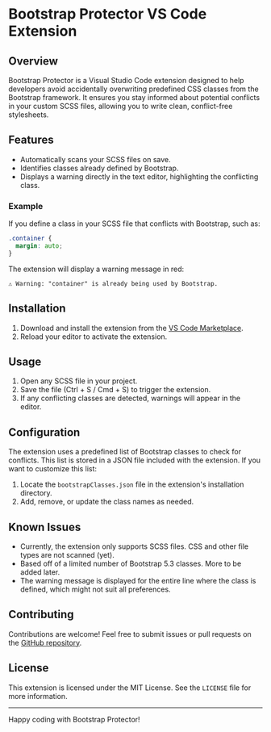 # Bootstrap Protector VS Code Extension

## Overview

Bootstrap Protector is a Visual Studio Code extension designed to help developers avoid accidentally overwriting predefined CSS classes from the Bootstrap framework. It ensures you stay informed about potential conflicts in your custom SCSS files, allowing you to write clean, conflict-free stylesheets.

## Features

- Automatically scans your SCSS files on save.
- Identifies classes already defined by Bootstrap.
- Displays a warning directly in the text editor, highlighting the conflicting class.

### Example

If you define a class in your SCSS file that conflicts with Bootstrap, such as:

```scss
.container {
  margin: auto;
}
```

The extension will display a warning message in red:

```
⚠️ Warning: "container" is already being used by Bootstrap.
```

## Installation

1. Download and install the extension from the [VS Code Marketplace](https://marketplace.visualstudio.com/).
2. Reload your editor to activate the extension.

## Usage

1. Open any SCSS file in your project.
2. Save the file (Ctrl + S / Cmd + S) to trigger the extension.
3. If any conflicting classes are detected, warnings will appear in the editor.

## Configuration

The extension uses a predefined list of Bootstrap classes to check for conflicts. This list is stored in a JSON file included with the extension. If you want to customize this list:

1. Locate the `bootstrapClasses.json` file in the extension's installation directory.
2. Add, remove, or update the class names as needed.

## Known Issues

- Currently, the extension only supports SCSS files. CSS and other file types are not scanned (yet).
- Based off of a limited number of Bootstrap 5.3 classes. More to be added later.
- The warning message is displayed for the entire line where the class is defined, which might not suit all preferences.

## Contributing

Contributions are welcome! Feel free to submit issues or pull requests on the [GitHub repository](https://github.com/dmbf29/boostrap-protector).

## License

This extension is licensed under the MIT License. See the `LICENSE` file for more information.

---

Happy coding with Bootstrap Protector!
